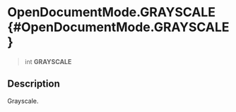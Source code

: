 OpenDocumentMode.GRAYSCALE {#OpenDocumentMode.GRAYSCALE}
==========================

> int **GRAYSCALE**

Description
-----------

Grayscale.
